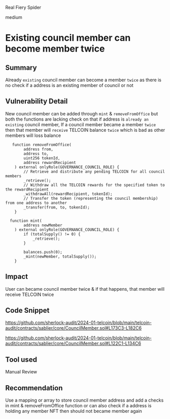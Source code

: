 Real Fiery Spider

medium

# Existing council member can become member twice

## Summary
Already `existing` council member can become a member `twice` as there is no check if a address is an existing member of council or not

## Vulnerability Detail
New council member can be added through `mint` &  `removeFromOffice` but both the functions are lacking check on that if address is `already an existing` council member, If a council member became a member `twice` then that member will `receive` TELCOIN balance `twice` which is bad as other members will loss balance
```solidity
   function removeFromOffice(
        address from,
        address to,
        uint256 tokenId,
        address rewardRecipient
    ) external onlyRole(GOVERNANCE_COUNCIL_ROLE) {
        // Retrieve and distribute any pending TELCOIN for all council members
        _retrieve();
        // Withdraw all the TELCOIN rewards for the specified token to the rewardRecipient
        _withdrawAll(rewardRecipient, tokenId);
        // Transfer the token (representing the council membership) from one address to another
        _transfer(from, to, tokenId);
    }
```
```solidity
  function mint(
        address newMember
    ) external onlyRole(GOVERNANCE_COUNCIL_ROLE) {
        if (totalSupply() != 0) {
            _retrieve();
        }

        balances.push(0);
        _mint(newMember, totalSupply());
    }
```
## Impact
User can became council member twice & if that happens, that member will receive TELCOIN twice

## Code Snippet
https://github.com/sherlock-audit/2024-01-telcoin/blob/main/telcoin-audit/contracts/sablier/core/CouncilMember.sol#L173C3-L182C6

https://github.com/sherlock-audit/2024-01-telcoin/blob/main/telcoin-audit/contracts/sablier/core/CouncilMember.sol#L122C1-L134C6


## Tool used
Manual Review

## Recommendation
Use a mapping or array to store council member address and add a checks in mint & removeFromOffice function or can also check if a address is holding any member NFT then should not became member again